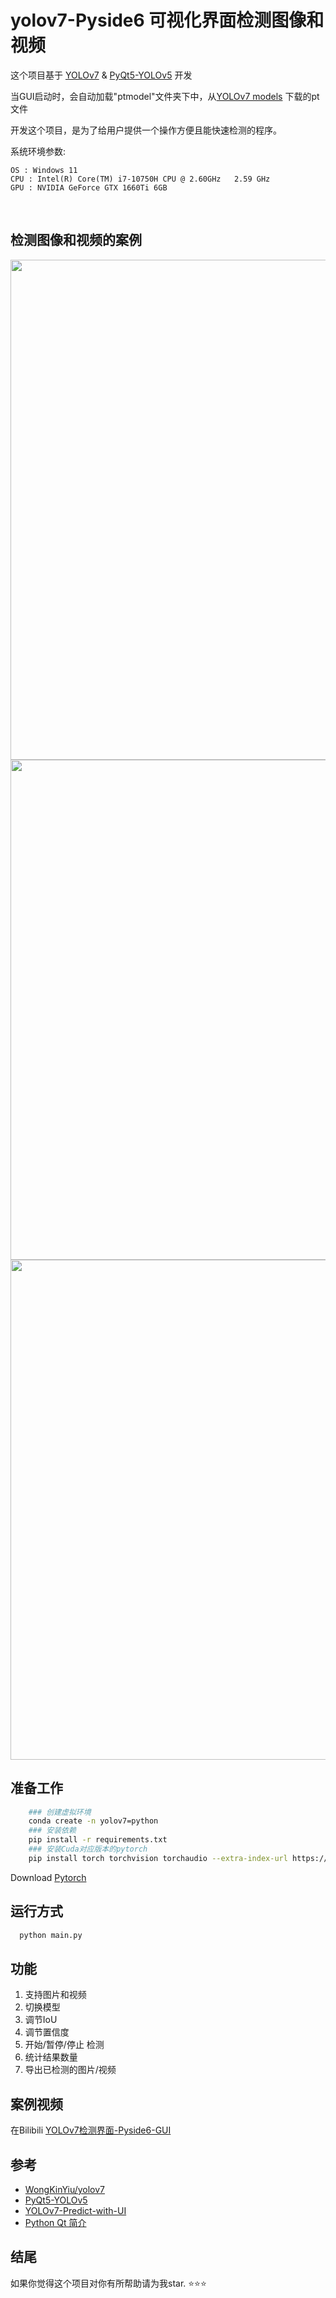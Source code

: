 # yolov7-Pyside6 可视化界面检测图像和视频


这个项目基于 [YOLOv7](https://github.com/WongKinYiu/yolov7) & [PyQt5-YOLOv5](https://github.com/Javacr/PyQt5-YOLOv5) 开发

当GUI启动时，会自动加载"ptmodel"文件夹下中，从[YOLOv7 models](https://github.com/WongKinYiu/yolov7/releases/) 下载的pt文件

开发这个项目，是为了给用户提供一个操作方便且能快速检测的程序。

系统环境参数:

    OS : Windows 11 
    CPU : Intel(R) Core(TM) i7-10750H CPU @ 2.60GHz   2.59 GHz
    GPU : NVIDIA GeForce GTX 1660Ti 6GB


​    
## 检测图像和视频的案例

   <img src="https://user-images.githubusercontent.com/53814462/218943807-1563fe4f-81b6-4148-89c3-71bedf5d2714.png" width="800"/><br/>
   <img src="https://user-images.githubusercontent.com/53814462/218943813-17173906-1ee8-4293-90ab-bf1b11bf47a8.png" width="800"/><br/>
   <img src="https://user-images.githubusercontent.com/53814462/218943823-bc03dadd-af32-43fb-a873-64741d8c9c6d.png" width="800"/><br/>

## 准备工作
```bash
    ### 创建虚拟环境
    conda create -n yolov7=python 
    ### 安装依赖
    pip install -r requirements.txt
    ### 安装Cuda对应版本的pytorch
    pip install torch torchvision torchaudio --extra-index-url https://download.pytorch.org/whl/cu117
```

Download [Pytorch](https://pytorch.org/get-started/locally/)

## 运行方式

```bash
  python main.py
```

## 功能

1. 支持图片和视频
2. 切换模型
3. 调节IoU
4. 调节置信度
5. 开始/暂停/停止 检测
6. 统计结果数量
8. 导出已检测的图片/视频

## 案例视频
在Bilibili [YOLOv7检测界面-Pyside6-GUI](https://www.bilibili.com/video/BV1oy4y1f7t1/?spm_id_from=333.999.0.0)

## 参考
- [WongKinYiu/yolov7](https://github.com/WongKinYiu/yolov7)
- [PyQt5-YOLOv5](https://github.com/Javacr/PyQt5-YOLOv5)
- [YOLOv7-Predict-with-UI](https://github.com/swiminggay/YOLOv7-Predict-with-UI)
- [Python Qt 简介](https://www.byhy.net/tut/py/gui/qt_01/)

## 结尾
如果你觉得这个项目对你有所帮助请为我star. ⭐⭐⭐
